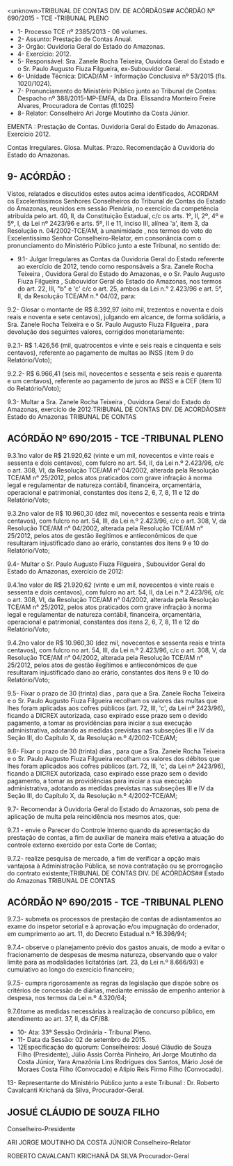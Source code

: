 &lt;unknown&gt;TRIBUNAL DE CONTAS DIV. DE ACÓRDÃOS## ACÓRDÃO Nº 690/2015 - TCE -TRIBUNAL PLENO

- 1- Processo TCE nº 2385/2013 - 06 volumes.
- 2- Assunto: Prestação de Contas Anual.
- 3- Órgão: Ouvidoria Geral do Estado do Amazonas.
- 4- Exercício: 2012.
- 5- Responsável: Sra. Zanele Rocha Teixeira, Ouvidora Geral do Estado e o Sr. Paulo Augusto Fiuza Filgueira, ex-Subouvidor Geral.
- 6- Unidade Técnica: DICAD/AM - Informação Conclusiva nº 53/2015 (fls. 1020/1024).
- 7- Pronunciamento do Ministério Público junto ao Tribunal de Contas: Despacho nº 388/2015-MP-EMFA, da Dra. Elissandra Monteiro Freire Alvares, Procuradora de Contas (fl.1025)
- 8- Relator: Conselheiro Ari Jorge Moutinho da Costa Júnior.

EMENTA :  Prestação  de  Contas.  Ouvidoria  Geral do Estado do Amazonas. Exercício 2012.

Contas Irregulares. Glosa. Multas. Prazo. Recomendação à Ouvidoria do Estado do Amazonas.

## 9- ACÓRDÃO :

Vistos, relatados e discutidos estes autos acima identificados, ACORDAM os Excelentíssimos Senhores Conselheiros do Tribunal de Contas do Estado do Amazonas, reunidos em sessão Plenária, no exercício da competência atribuída pelo  art.  40,  II, da Constituição Estadual, c/c os arts. 1º, II, 2º, 4º e 5º, I, da Lei nº 2423/96 e arts. 5º, II e 11, inciso  III,  alínea  'a',  item  3,  da  Resolução  n.  04/2002-TCE/AM, à  unanimidade ,  nos termos do voto do Excelentíssimo Senhor Conselheiro-Relator, em consonância com o pronunciamento do Ministério Público junto a este Tribunal, no sentido de:

- 9.1- Julgar Irregulares as Contas da Ouvidoria Geral do Estado referente ao exercício de 2012, tendo como responsáveis a Sra. Zanele Rocha Teixeira , Ouvidora Geral do Estado do Amazonas, e o Sr. Paulo Augusto Fiuza Filgueira , Subouvidor Geral do Estado do Amazonas, nos termos do art. 22, III, "b" e 'c' c/c o art. 25, ambos da Lei n.° 2.423/96 e art. 5°, II, da Resolução TCE/AM n.° 04/02, para:

9.2- Glosar o montante de R$ 8.392,97 (oito  mil,  trezentos e noventa e dois reais e noventa e sete centavos), julgando em alcance, de forma solidária, a Sra. Zanele Rocha Teixeira e  o Sr. Paulo Augusto Fiuza Filgueira ,  para  devolução dos seguintes valores, corrigidos monetariamente:

9.2.1- R$ 1.426,56 (mil, quatrocentos e vinte e seis reais e cinquenta e seis centavos), referente ao pagamento de multas ao INSS (item 9 do Relatório/Voto);

9.2.2-  R$  6.966,41 (seis  mil,  novecentos  e  sessenta  e  seis  reais  e quarenta e um centavos), referente ao pagamento de juros ao INSS e à CEF (item 10 do Relatório/Voto);

9.3-  Multar a Sra.  Zanele  Rocha  Teixeira ,  Ouvidora  Geral  do  Estado  do Amazonas, exercício de 2012:TRIBUNAL DE CONTAS DIV. DE ACÓRDÃOS## Estado do Amazonas TRIBUNAL DE CONTAS

## ACÓRDÃO Nº 690/2015 - TCE -TRIBUNAL PLENO

9.3.1no valor de R$ 21.920,62 (vinte e um mil, novecentos e vinte reais e sessenta e dois centavos), com fulcro no art. 54, II, da Lei n.º 2.423/96, c/c o art. 308, VI,  da  Resolução  TCE/AM  n°  04/2002,  alterada  pela  Resolução  TCE/AM  n°  25/2012, pelos  atos  praticados  com  grave  infração  à  norma  legal  e  regulamentar  de  natureza contábil, financeira, orçamentária, operacional e patrimonial, constantes dos itens 2, 6, 7, 8, 11 e 12 do Relatório/Voto;

9.3.2no valor de R$ 10.960,30 (dez mil, novecentos e sessenta reais e trinta  centavos),  com  fulcro  no  art.  54,  III,  da  Lei  n.º  2.423/96,  c/c  o  art.  308,  V,  da Resolução TCE/AM n° 04/2002, alterada pela Resolução TCE/AM n° 25/2012, pelos atos de  gestão  ilegítimos  e  antieconômicos  de  que  resultaram  injustificado  dano  ao  erário, constantes dos itens 9 e 10 do Relatório/Voto;

9.4-  Multar o Sr.  Paulo  Augusto  Fiuza  Filgueira , Subouvidor  Geral  do Estado do Amazonas, exercício de 2012:

9.4.1no valor de R$ 21.920,62 (vinte e um mil, novecentos e vinte reais e sessenta e dois centavos), com fulcro no art. 54, II, da Lei n.º 2.423/96, c/c o art. 308, VI,  da  Resolução  TCE/AM  n°  04/2002,  alterada  pela  Resolução  TCE/AM  n°  25/2012, pelos  atos  praticados  com  grave  infração  à  norma  legal  e  regulamentar  de  natureza contábil, financeira, orçamentária, operacional e patrimonial, constantes dos itens 2, 6, 7, 8, 11 e 12 do Relatório/Voto;

9.4.2no valor de R$ 10.960,30 (dez mil, novecentos e sessenta reais e trinta  centavos),  com  fulcro  no  art.  54,  III,  da  Lei  n.º  2.423/96,  c/c  o  art.  308,  V,  da Resolução TCE/AM n° 04/2002, alterada pela Resolução TCE/AM n° 25/2012, pelos atos de  gestão  ilegítimos  e  antieconômicos  de  que  resultaram  injustificado  dano  ao  erário, constantes dos itens 9 e 10 do Relatório/Voto;

9.5-  Fixar o  prazo  de 30  (trinta)  dias , para  que  a  Sra. Zanele  Rocha Teixeira e o Sr. Paulo Augusto Fiuza Filgueira recolham os valores das multas que lhes foram aplicadas aos cofres públicos (art. 72, III, 'c', da Lei nº 2423/96), ficando a DICREX autorizada, caso expirado esse prazo sem o devido pagamento, a tomar as providências para iniciar a sua execução administrativa, adotando as medidas previstas nas subseções III e IV da Seção III, do Capítulo X, da Resolução n.º 4/2002-TCE/AM;

9.6-  Fixar  o  prazo  de 30  (trinta)  dias , para  que  a  Sra. Zanele  Rocha Teixeira e  o  Sr. Paulo  Augusto Fiuza Filgueira recolham os valores dos débitos que lhes foram aplicados aos cofres públicos (art. 72,  III, 'c', da Lei  nº 2423/96), ficando a DICREX  autorizada,  caso  expirado  esse  prazo  sem  o  devido  pagamento,  a  tomar  as providências para iniciar a sua execução administrativa, adotando as medidas previstas nas subseções III e IV da Seção III, do Capítulo X, da Resolução n.º 4/2002-TCE/AM;

9.7- Recomendar à  Ouvidoria Geral do Estado do  Amazonas, sob pena de aplicação de multa pela reincidência nos mesmos atos, que:

9.7.1 - envie o Parecer do Controle Interno quando da apresentação da prestação  de  contas,  a  fim  de  auxiliar  de  maneira  mais  efetiva  a  atuação  do  controle externo exercido por esta Corte de Contas;

9.7.2-  realize pesquisa  de  mercado,  a  fim  de  verificar  a  opção  mais vantajosa à Administração Pública, se nova contratação ou se prorrogação do contrato existente;TRIBUNAL DE CONTAS DIV. DE ACÓRDÃOS## Estado do Amazonas TRIBUNAL DE CONTAS

## ACÓRDÃO Nº 690/2015 - TCE -TRIBUNAL PLENO

9.7.3- submeta os processos de prestação de contas de adiantamentos ao  exame  do  inspetor  setorial  e  à  aprovação  e/ou  impugnação  do  ordenador,  em cumprimento ao art. 11, do Decreto Estadual n.º 16.396/94;

9.7.4-  observe o  planejamento  prévio  dos  gastos  anuais,  de  modo  a evitar o fracionamento de  despesas de mesma natureza, observando que o valor limite para as modalidades licitatórias (art. 23, da Lei n.º  8.666/93) e cumulativo  ao longo do exercício financeiro;

9.7.5- cumpra rigorosamente as regras da legislação que dispõe sobre os critérios de concessão de diárias, mediante emissão de empenho anterior à despesa, nos termos da Lei n.º 4.320/64;

9.7.6tome as medidas necessárias à realização de concurso público, em atendimento ao art. 37, II, da CF/88.

- 10- Ata: 33ª Sessão Ordinária - Tribunal Pleno.
- 11- Data da Sessão: 02 de setembro de 2015.
- 12Especificação do quorum: Conselheiros: Josué Cláudio de Souza Filho (Presidente),  Júlio  Assis  Corrêa  Pinheiro,  Ari  Jorge  Moutinho  da  Costa  Júnior,  Yara Amazônia Lins Rodrigues dos Santos, Mário José de Moraes Costa Filho (Convocado) e Alípio Reis Firmo Filho (Convocado).

13- Representante do Ministério Público junto a este Tribunal : Dr. Roberto Cavalcanti Krichanã da Silva, Procurador-Geral.

## JOSUÉ CLÁUDIO DE SOUZA FILHO

Conselheiro-Presidente

ARI JORGE MOUTINHO DA COSTA JÚNIOR Conselheiro-Relator

ROBERTO CAVALCANTI KRICHANÃ DA SILVA Procurador-Geral
